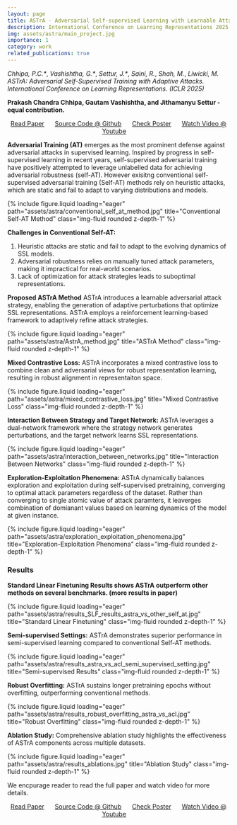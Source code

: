 ```yaml
---
layout: page
title: ASTrA - Adversarial Self-supervised Learning with Learnable Attack Strategy
description: International Conference on Learning Representations 2025
img: assets/astra/main_project.jpg
importance: 1
category: work
related_publications: true
---
```

_Chhipa, P.C.*_, _Vashishtha, G.*_, _Settur, J.*_, _Saini, R._, _Shah, M._, _Liwicki, M._ _ASTrA: Adversarial Self-Supervised Training with Adaptive Attacks. International Conference on Learning Representations. (ICLR 2025)_

**Prakash Chandra Chhipa, Gautam Vashishtha, and Jithamanyu Settur  - equal contribution.**
 
<p align="center">
    <a href="https://openreview.net/forum?id=ZbkqhKbggH&referrer=%5BAuthor%20Console%5D(%2Fgroup%3Fid%3DICLR.cc%2F2025%2FConference%2FAuthors%23your-submissions)" style="margin-right: 20px;">Read Paper</a>
    <a href="https://github.com/prakashchhipa/ASTrA" style="margin-right: 20px;">Source Code @ Github</a>
    <a href="" style="margin-right: 20px;">Check Poster</a>
    <a href="" style="margin-right: 20px;">Watch Video @ Youtube</a>
</p>

**Adversarial Training (AT)** emerges as the most prominent defense against adversarial attacks in supervised learning. Inspired by progress in self-supervised learning in recent years, self-supervised adversarial training have positively attempted to leverage unlabelled data for achieving adversarial robustness (self-AT). However exisitng conventional self-supervised adversarial training (Self-AT) methods rely on heuristic attacks, which are static and fail to adapt to varying distributions and models.

<div class="row">
    <div class="col-sm mt-3 mt-md-0">
        {% include figure.liquid loading="eager" path="assets/astra/conventional_self_at_method.jpg" title="Conventional Self-AT Method" class="img-fluid rounded z-depth-1" %}
    </div>
</div>

**Challenges in Conventional Self-AT:**
1. Heuristic attacks are static and fail to adapt to the evolving dynamics of SSL models.
2. Adversarial robustness relies on manually tuned attack parameters, making it impractical for real-world scenarios.
3. Lack of optimization for attack strategies leads to suboptimal representations.

**Proposed ASTrA Method**
ASTrA introduces a learnable adversarial attack strategy, enabling the generation of adaptive perturbations that optimize SSL representations. ASTrA employs a reinforcement learning-based framework to adaptively refine attack strategies.

<div class="row">
    <div class="col-sm mt-3 mt-md-0">
        {% include figure.liquid loading="eager" path="assets/astra/AstrA_method.jpg" title="ASTrA Method" class="img-fluid rounded z-depth-1" %}
    </div>
</div>

**Mixed Contrastive Loss:** ASTrA incorporates a mixed contrastive loss to combine clean and adversarial views for robust representation learning, resulting in robust alignment in representaiton space.

<div class="row">
    <div class="col-sm mt-3 mt-md-0">
        {% include figure.liquid loading="eager" path="assets/astra/mixed_contrastive_loss.jpg" title="Mixed Contrastive Loss" class="img-fluid rounded z-depth-1" %}
    </div>
</div>

**Interaction Between Strategy and Target Network:** ASTrA leverages a dual-network framework where the strategy network generates perturbations, and the target network learns SSL representations.

<div class="row">
    <div class="col-sm mt-3 mt-md-0">
        {% include figure.liquid loading="eager" path="assets/astra/interaction_between_networks.jpg" title="Interaction Between Networks" class="img-fluid rounded z-depth-1" %}
    </div>
</div>

**Exploration-Exploitation Phenomena:** ASTrA dynamically balances exploration and exploitation during self-supervised pretraining, converging to optimal attack parameters regardless of the dataset. Rather than converging to single atomic value of attack paramters, it leaverges combination of domianant values based on learning dynamics of the model at given instance.

<div class="row">
    <div class="col-sm mt-3 mt-md-0">
        {% include figure.liquid loading="eager" path="assets/astra/exploration_exploitation_phenomena.jpg" title="Exploration-Exploitation Phenomena" class="img-fluid rounded z-depth-1" %}
    </div>
</div>

### Results

**Standard Linear Finetuning Results shows ASTrA outperform other methods on several benchmarks. (more results in paper)**

<div class="row">
    <div class="col-sm mt-3 mt-md-0">
        {% include figure.liquid loading="eager" path="assets/astra/results_SLF_results_astra_vs_other_self_at.jpg" title="Standard Linear Finetuning" class="img-fluid rounded z-depth-1" %}
    </div>
</div>

**Semi-supervised Settings:** ASTrA demonstrates superior performance in semi-supervised learning compared to conventional Self-AT methods.

<div class="row">
    <div class="col-sm mt-3 mt-md-0">
        {% include figure.liquid loading="eager" path="assets/astra/results_astra_vs_acl_semi_supervised_setting.jpg" title="Semi-supervised Results" class="img-fluid rounded z-depth-1" %}
    </div>
</div>

**Robust Overfitting:** ASTrA sustains longer pretraining epochs without overfitting, outperforming conventional methods.

<div class="row">
    <div class="col-sm mt-3 mt-md-0">
        {% include figure.liquid loading="eager" path="assets/astra/results_robust_overfitting_astra_vs_acl.jpg" title="Robust Overfitting" class="img-fluid rounded z-depth-1" %}
    </div>
</div>

**Ablation Study:** Comprehensive ablation study highlights the effectiveness of ASTrA components across multiple datasets.

<div class="row">
    <div class="col-sm mt-3 mt-md-0">
        {% include figure.liquid loading="eager" path="assets/astra/results_ablations.jpg" title="Ablation Study" class="img-fluid rounded z-depth-1" %}
    </div>
</div>

We encpurage reader to read the full paper and watch video for more details.
<p align="center">
    <a href="https://arxiv.org/pdf/2501.02296" style="margin-right: 20px;">Read Paper</a>
    <a href="https://github.com/prakashchhipa/ASTrA" style="margin-right: 20px;">Source Code @ Github</a>
    <a href="" style="margin-right: 20px;">Check Poster</a>
    <a href="" style="margin-right: 20px;">Watch Video @ Youtube</a>
</p>

